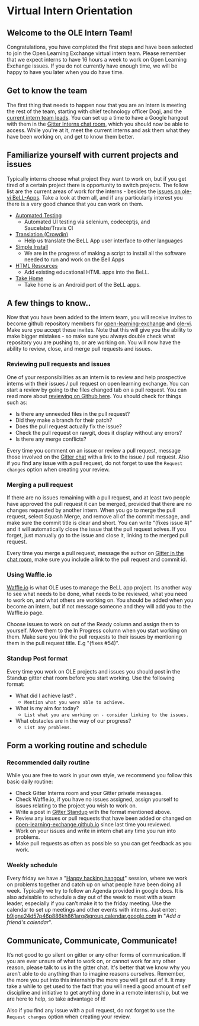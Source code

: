 # Virtual Intern Orientation

## Welcome to the OLE Intern Team!
Congratulations, you have completed the first steps and have been selected to join the Open Learning Exchange virtual intern team. Please remember that we expect interns to have 16 hours a week to work on Open Learning Exchange issues. If you do not currently have enough time, we will be happy to have you later when you do have time.
## Get to know the team
The first thing that needs to happen now that you are an intern is meeting the rest of the team, starting with chief technology officer Dogi, and the [current intern team leads](http://open-learning-exchange.github.io/#!pages/team.md).
You can set up a time to have a Google hangout with them in the [Gitter Interns chat room](https://gitter.im/open-learning-exchange/interns), which you should now be able to access. While you're at it, meet the current interns and ask them what they have been working on, and get to know them better.
## Familiarize yourself with current projects and issues
Typically interns choose what project they want to work on, but if you get tired of a certain project there is opportunity to switch projects. The follow list are the current areas of work for the interns - besides the [issues on ole-vi BeLL-Apps](https://github.com/ole-vi/BeLL-Apps/issues). Take a look at them all, and if any particularly interest you there is a very good chance that you can work on them.
* [Automated Testing](http://open-learning-exchange.github.io/#!pages/automatedtesting.md)
  * Automated UI testing via selenium, codeceptjs, and Saucelabs/Travis CI
* [Translation (Crowdin)](http://open-learning-exchange.github.io/#!pages/crowdinintegration.md)
  * Help us translate the BeLL App user interface to other languages
* [Simple Install](http://open-learning-exchange.github.io/#!pages/simpleinstall.md)
  * We are in the progress of making a script to install all the software needed to run and work on the Bell Apps
* [HTML Resources](http://open-learning-exchange.github.io/#!pages/htmlresources.md)
  * Add existing educational HTML apps into the BeLL.
* [Take Home](http://open-learning-exchange.github.io/#!pages/takehome.md)
  * Take home is an Android port of the BeLL apps.
## A few things to know..
Now that you have been added to the intern team, you will receive invites to become github repository members for [open-learning-exchange](https://github.com/open-learning-exchange/open-learning-exchange.github.io) and [ole-vi](https://github.com/ole-vi/BeLL-Apps).
Make sure you accept these invites.
Note that this will give you the ability to make bigger mistakes - so make sure you always double check what repository you are pushing to, or are working on.
You will now have the ability to review, close, and merge pull requests and issues.
### Reviewing pull requests and issues
One of your responsibilities as an intern is to review and help prospective interns with their issues / pull request on open learning exchange. You can start a review by going to the files changed tab on a pull request. You can read more about [reviewing on Github here](https://help.github.com/articles/about-pull-request-reviews/). You should check for things such as:
* Is there any unneeded files in the pull request?
* Did they make a branch for their patch?
* Does the pull request actually fix the issue?
* Check the pull request on rawgit, does it display without any errors?
* Is there any merge conflicts?

Every time you comment on an issue or review a pull request, message those involved on the [Gitter chat](https://gitter.im/open-learning-exchange/chat) with a link to the issue / pull request. Also if you find any issue with a pull request, do not forget to use the `Request changes` option when creating your review.
### Merging a pull request
If there are no issues remaining with a pull request, and at least two people have approved the pull request it can be merged, provided that there are no changes requested by another intern. When you go to merge the pull request, select Squash Merge, and remove all of the commit message, and make sure the commit title is clear and short. You can write “(fixes issue #)” and it will automatically close the issue that the pull request solves. If you forget, just manually go to the issue and close it, linking to the merged pull request.

Every time you merge a pull request, message the author on [Gitter in the chat room](https://gitter.im/open-learning-exchange/chat), make sure you include a link to the pull request and commit id.
### Using Waffle.io
[Waffle.io](https://waffle.io/ole-vi/BeLL-Apps) is what OLE uses to manage the BeLL app project. Its another way to see what needs to be done, what needs to be reviewed, what you need to work on, and what others are working on. You should be added when you become an intern, but if not message someone and they will add you to the Waffle.io page.

Choose issues to work on out of the Ready column and assign them to yourself. Move them to the In Progress column when you start working on them. Make sure you link the pull requests to their issues by mentioning them in the pull request title. E.g "(fixes #54)".
### Standup Post format
Every time you work on OLE projects and issues you should post in the Standup gitter chat room before you start working. Use the following format:
* What did I achieve last? .
  * `Mention what you were able to achieve.`
* What is my aim for today?
  * `List what you are working on - consider linking to the issues.`
* What obstacles are in the way of our progress?    
  * `List any problems.`

## Form a working routine and schedule
### Recommended daily routine

While you are free to work in your own style, we recommend you follow this basic daily routine:
* Check Gitter Interns room and your Gitter private messages.
* Check Waffle.io, if you have no issues assigned, assign yourself to issues relating to the project you wish to work on.
* Write a post in [Gitter Standup](https://gitter.im/open-learning-exchange/standup) with the format mentioned above.
* Review any issues or pull requests that have been added or changed on [open-learning-exchange.github.io](https://github.com/open-learning-exchange/open-learning-exchange.github.io) since last time you reviewed.
* Work on your issues and write in intern chat any time you run into problems.
* Make pull requests as often as possible so you can get feedback as you work.

### Weekly schedule
Every friday we have a "[Happy hacking hangout](https://plus.google.com/hangouts/_/calendar/c3RlZmFuLnVudGVyaGF1c2VyQGdtYWlsLmNvbQ.mc101llc19b1np40p03fivdh1g?authuser=1)" session, where we work on problems together and catch up on what people have been doing all week. Typically we try to follow an Agenda provided in google docs. It is also advisable to schedule a day out of the week to meet with a team leader, especially if you can’t make it to the friday meeting. Use the calendar to set up meetings and other events with interns. Just enter: [b9jqne24d57p46p886kh861arg@group.calendar.google.com](b9jqne24d57p46p886kh861arg@group.calendar.google.com) in "*Add a friend's calendar*".

## Communicate, Communicate, Communicate!
It’s not good to go silent on gitter or any other forms of communication. If you are ever unsure of what to work on, or cannot work for any other reason, please talk to us in the gitter chat. It's better that we know why you aren’t able to do anything than to imagine reasons ourselves. Remember, the more you put into this internship the more you will get out of it. It may take a while to get used to the fact that you will need a good amount of self discipline and initiative to get anything done in a remote internship, but we are here to help, so take advantage of it! 

Also if you find any issue with a pull request, do not forget to use the `Request changes` option when creating your review.

